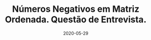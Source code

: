 ---
layout: page
title: "Números Negativos em Matriz Ordenada. Questão de Entrevista."
date: 2020-05-29
type: video
description: Nesta questão você tem que codificar uma função que recebe uma matriz ordenada e retorna a quantidade de números negativos na matriz.
entry_number: 40
youtube_video_id: KQ_L1mcejP8
repository: 0040-numeros-negativos-matriz-ordenada
has_code: false
has_p5: false
tags: [Algoritmos,Questões de Entrevista,Python,Matriz]
playlists: [Questões de Entrevista]
permalink: /numeros-negativos-matriz-ordenada/
---